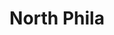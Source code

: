 ---
pid: llp94
title: North Phila
location_transcription: 
coordinates: "[-75.1656784, 39.9556166]"
zipcode: '19120'
gen_neighborhood: North Philadelphia
neighborhood: Logan,Olney
outside_phl: 
age: '12'
age_range: 6-13
instagram: 
image_file_name: llp_94.jpg
proposal_transcription: You can be the best person you wan to - Your strong and confident.
topic: Uplifting
topic_summary: '0'
type: Mural,Plaque
keywords_other: 
credit: Edward Gomez
image_labels: 
twitter: 
facebook: 
permalink: "/monuments/llp94/"
layout: item-page
---